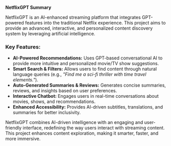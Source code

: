 **NetflixGPT Summary**  

NetflixGPT is an AI-enhanced streaming platform that integrates GPT-powered features into the traditional Netflix experience. This project aims to provide an advanced, interactive, and personalized content discovery system by leveraging artificial intelligence.  

### **Key Features:**  
- **AI-Powered Recommendations:** Uses GPT-based conversational AI to provide more intuitive and personalized movie/TV show suggestions.  
- **Smart Search & Filters:** Allows users to find content through natural language queries (e.g., *"Find me a sci-fi thriller with time travel elements."*).  
- **Auto-Generated Summaries & Reviews:** Generates concise summaries, reviews, and insights based on user preferences.  
- **Interactive Chatbot:** Engages users in real-time conversations about movies, shows, and recommendations.  
- **Enhanced Accessibility:** Provides AI-driven subtitles, translations, and summaries for better inclusivity.  

NetflixGPT combines AI-driven intelligence with an engaging and user-friendly interface, redefining the way users interact with streaming content. This project enhances content exploration, making it smarter, faster, and more immersive.
